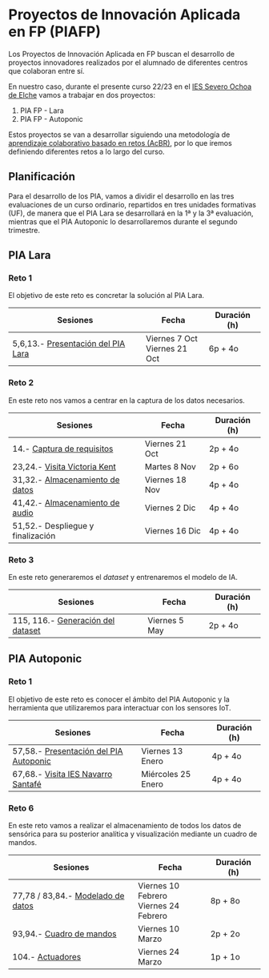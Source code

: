 # Proyectos de Innovación Aplicada en FP (PIAFP)

Los Proyectos de Innovación Aplicada en FP buscan el desarrollo de proyectos innovadores realizados por el alumnado de diferentes centros que colaboran entre sí.

En nuestro caso, durante el presente curso 22/23 en el [IES Severo Ochoa de Elche](https://portal.edu.gva.es/03013224/es/inicio/) vamos a trabajar en dos proyectos:

1. PIA FP - Lara
2. PIA FP - Autoponic

Estos proyectos se van a desarrollar siguiendo una metodología de [aprendizaje colaborativo basado en retos (AcBR)](https://pildooras.com/acbr/), por lo que iremos definiendo diferentes retos a lo largo del curso.

## Planificación

Para el desarrollo de los PIA, vamos a dividir el desarrollo en las tres evaluaciones de un curso ordinario, repartidos en tres unidades formativas (UF), de manera que el PIA Lara se desarrollará en la 1ª y la 3ª evaluación, mientras que el PIA Autoponic lo desarrollaremos durante el segundo trimestre.

## PIA Lara

### Reto 1

El objetivo de este reto es concretar la solución al PIA Lara.

| Sesiones                                  | Fecha               | Duración (h) |
| ---------                                 | -----               | --------- |
| 5,6,13.- [Presentación del PIA Lara](01presentacion.md)         | Viernes 7 Oct <br /> Viernes 21 Oct    | 6p + 4o |

### Reto 2

En este reto nos vamos a centrar en la captura de los datos necesarios.

| Sesiones                                                  | Fecha             | Duración (h) |
| ---------                                                 | -----             | --------- |
| 14.- [Captura de requisitos](02requisitos.md)             | Viernes 21 Oct    | 2p + 4o   |
| 23,24.- [Visita Victoria Kent](03visitaVK.md)             | Martes 8 Nov      | 2p + 6o   |
| 31,32.- [Almacenamiento de datos](04almacenamiento.md)    | Viernes 18 Nov    | 4p + 4o   |
| 41,42.- [Almacenamiento de audio](05audio.md)              | Viernes 2 Dic     | 4p + 4o   |
| 51,52.- Despliegue y finalización             | Viernes 16 Dic     | 4p + 4o   |

### Reto 3

En este reto generaremos el *dataset* y entrenaremos el modelo de IA.

| Sesiones                                                  | Fecha             | Duración (h) |
| ---------                                                 | -----             | --------- |
| 115, 116.- [Generación del dataset](11dataset.md)         | Viernes 5 May    | 2p + 4o   |

## PIA Autoponic

### Reto 1

El objetivo de este reto es conocer el ámbito del PIA Autoponic y la herramienta que utilizaremos para interactuar con los sensores IoT.

| Sesiones                                  | Fecha               | Duración (h) |
| ---------                                 | -----               | --------- |
| 57,58.- [Presentación del PIA Autoponic](06autoponic.md)    | Viernes 13 Enero    | 4p + 4o |
| 67,68.- [Visita IES Navarro Santafé](07navarrosantafe.md)   | Miércoles 25 Enero    | 4p + 4o |

### Reto 6

En este reto vamos a realizar el almacenamiento de todos los datos de sensórica para su posterior analítica y visualización mediante un cuadro de mandos.

| Sesiones                                  | Fecha               | Duración (h) |
| ---------                                 | -----               | --------- |
| 77,78 / 83,84.- [Modelado de datos](08timeseries.md)   | Viernes 10 Febrero<br>Viernes 24 Febrero    | 8p + 8o |
| 93,94.- [Cuadro de mandos](09powerbi.md)   | Viernes 10 Marzo  | 2p + 2o |
| 104.- [Actuadores](10actuadores.md)   | Viernes 24 Marzo  | 1p + 1o |